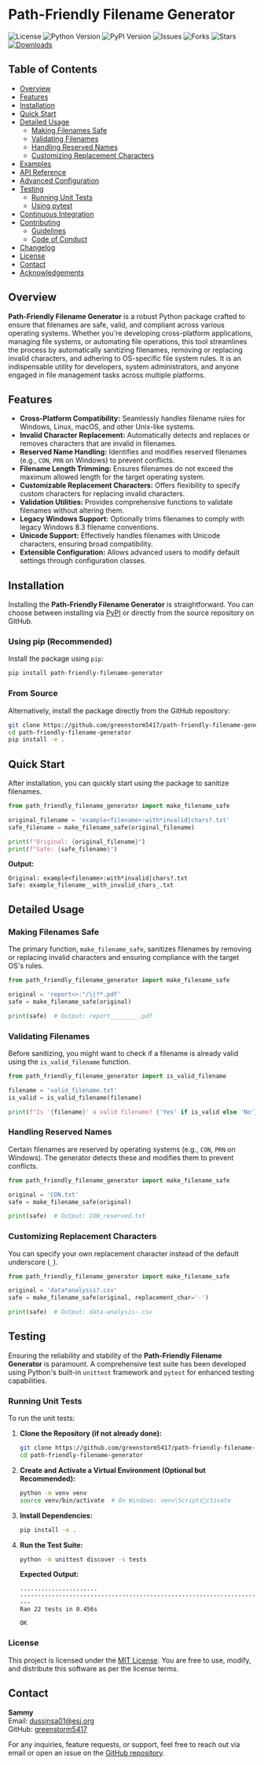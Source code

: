 
# Path-Friendly Filename Generator

![License](https://img.shields.io/badge/license-MIT-blue.svg)
![Python Version](https://img.shields.io/badge/python-3.6%2B-blue.svg)
![PyPI Version](https://img.shields.io/pypi/v/path-friendly-filename-generator.svg)
![Issues](https://img.shields.io/github/issues/greenstorm5417/path-friendly-filename-generator.svg)
![Forks](https://img.shields.io/github/forks/greenstorm5417/path-friendly-filename-generator.svg)
![Stars](https://img.shields.io/github/stars/greenstorm5417/path-friendly-filename-generator.svg)
[![Downloads](https://img.shields.io/pypi/dm/path-friendly-filename-generator.svg)](https://pypi.org/project/path-friendly-filename-generator/)

## Table of Contents

- [Overview](#overview)
- [Features](#features)
- [Installation](#installation)
- [Quick Start](#quick-start)
- [Detailed Usage](#detailed-usage)
  - [Making Filenames Safe](#making-filenames-safe)
  - [Validating Filenames](#validating-filenames)
  - [Handling Reserved Names](#handling-reserved-names)
  - [Customizing Replacement Characters](#customizing-replacement-characters)
- [Examples](#examples)
- [API Reference](#api-reference)
- [Advanced Configuration](#advanced-configuration)
- [Testing](#testing)
  - [Running Unit Tests](#running-unit-tests)
  - [Using pytest](#using-pytest)
- [Continuous Integration](#continuous-integration)
- [Contributing](#contributing)
  - [Guidelines](#guidelines)
  - [Code of Conduct](#code-of-conduct)
- [Changelog](#changelog)
- [License](#license)
- [Contact](#contact)
- [Acknowledgements](#acknowledgements)

## Overview

**Path-Friendly Filename Generator** is a robust Python package crafted to ensure that filenames are safe, valid, and compliant across various operating systems. Whether you're developing cross-platform applications, managing file systems, or automating file operations, this tool streamlines the process by automatically sanitizing filenames, removing or replacing invalid characters, and adhering to OS-specific file system rules. It is an indispensable utility for developers, system administrators, and anyone engaged in file management tasks across multiple platforms.


## Features

- **Cross-Platform Compatibility:** Seamlessly handles filename rules for Windows, Linux, macOS, and other Unix-like systems.
- **Invalid Character Replacement:** Automatically detects and replaces or removes characters that are invalid in filenames.
- **Reserved Name Handling:** Identifies and modifies reserved filenames (e.g., `CON`, `PRN` on Windows) to prevent conflicts.
- **Filename Length Trimming:** Ensures filenames do not exceed the maximum allowed length for the target operating system.
- **Customizable Replacement Characters:** Offers flexibility to specify custom characters for replacing invalid characters.
- **Validation Utilities:** Provides comprehensive functions to validate filenames without altering them.
- **Legacy Windows Support:** Optionally trims filenames to comply with legacy Windows 8.3 filename conventions.
- **Unicode Support:** Effectively handles filenames with Unicode characters, ensuring broad compatibility.
- **Extensible Configuration:** Allows advanced users to modify default settings through configuration classes.

## Installation

Installing the **Path-Friendly Filename Generator** is straightforward. You can choose between installing via [PyPI](https://pypi.org/) or directly from the source repository on GitHub.

### Using pip (Recommended)

Install the package using `pip`:

```bash
pip install path-friendly-filename-generator
```

### From Source

Alternatively, install the package directly from the GitHub repository:

```bash
git clone https://github.com/greenstorm5417/path-friendly-filename-generator.git
cd path-friendly-filename-generator
pip install -e .
```

## Quick Start

After installation, you can quickly start using the package to sanitize filenames.

```python
from path_friendly_filename_generator import make_filename_safe

original_filename = 'example<filename>:with*invalid|chars?.txt'
safe_filename = make_filename_safe(original_filename)

print(f"Original: {original_filename}")
print(f"Safe: {safe_filename}")
```

**Output:**

```
Original: example<filename>:with*invalid|chars?.txt
Safe: example_filename__with_invalid_chars_.txt
```

## Detailed Usage

### Making Filenames Safe

The primary function, `make_filename_safe`, sanitizes filenames by removing or replacing invalid characters and ensuring compliance with the target OS's rules.

```python
from path_friendly_filename_generator import make_filename_safe

original = 'report<>:"/\|?*.pdf'
safe = make_filename_safe(original)

print(safe)  # Output: report________.pdf
```

### Validating Filenames

Before sanitizing, you might want to check if a filename is already valid using the `is_valid_filename` function.

```python
from path_friendly_filename_generator import is_valid_filename

filename = 'valid_filename.txt'
is_valid = is_valid_filename(filename)

print(f"Is '{filename}' a valid filename? {'Yes' if is_valid else 'No'}")
```


### Handling Reserved Names

Certain filenames are reserved by operating systems (e.g., `CON`, `PRN` on Windows). The generator detects these and modifies them to prevent conflicts.

```python
from path_friendly_filename_generator import make_filename_safe

original = 'CON.txt'
safe = make_filename_safe(original)

print(safe)  # Output: CON_reserved.txt
```

### Customizing Replacement Characters

You can specify your own replacement character instead of the default underscore (`_`).

```python
from path_friendly_filename_generator import make_filename_safe

original = 'data*analysis?.csv'
safe = make_filename_safe(original, replacement_char='-')

print(safe)  # Output: data-analysis-.csv
```

## Testing

Ensuring the reliability and stability of the **Path-Friendly Filename Generator** is paramount. A comprehensive test suite has been developed using Python's built-in `unittest` framework and `pytest` for enhanced testing capabilities.

### Running Unit Tests

To run the unit tests:

1. **Clone the Repository (if not already done):**

   ```bash
   git clone https://github.com/greenstorm5417/path-friendly-filename-generator.git
   cd path-friendly-filename-generator
   ```

2. **Create and Activate a Virtual Environment (Optional but Recommended):**

   ```bash
   python -m venv venv
   source venv/bin/activate  # On Windows: venv\Scriptsctivate
   ```

3. **Install Dependencies:**

   ```bash
   pip install -e .
   ```

4. **Run the Test Suite:**

   ```bash
   python -m unittest discover -s tests
   ```

   **Expected Output:**

   ```
   ......................
   ----------------------------------------------------------------------
   Ran 22 tests in 0.456s

   OK
   ```

### License

This project is licensed under the [MIT License](LICENSE). You are free to use, modify, and distribute this software as per the license terms.

## Contact

**Sammy**  
Email: [dussinsa01@esj.org](mailto:dussinsa01@esj.org)  
GitHub: [greenstorm5417](https://github.com/greenstorm5417)

For any inquiries, feature requests, or support, feel free to reach out via email or open an issue on the [GitHub repository](https://github.com/greenstorm5417/path-friendly-filename-generator).
